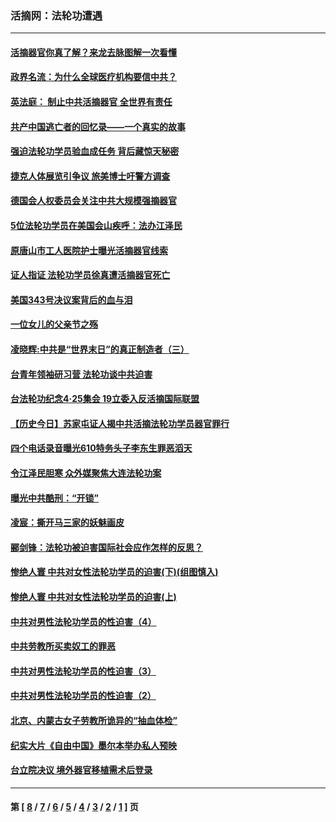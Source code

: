 ### 活摘网：法轮功遭遇
---
#### [活摘器官你真了解？来龙去脉图解一次看懂](../../pages/nf5881/n13013820.md?07290430) 
#### [政界名流：为什么全球医疗机构要信中共？](../../pages/nf5881/n11945479.md?07290430) 
#### [英法庭： 制止中共活摘器官 全世界有责任](../../pages/nf5881/n11330691.md?07290430) 
#### [共产中国逃亡者的回忆录——一个真实的故事](../../pages/nf5881/n10918649.md?07290430) 
#### [强迫法轮功学员验血成任务 背后藏惊天秘密](../../pages/nf5881/n4252384.md?07290430) 
#### [捷克人体展览引争议 旅美博士吁警方调查](../../pages/nf5881/n9429187.md?07290430) 
#### [德国会人权委员会关注中共大规模强摘器官](../../pages/nf5881/n8418950.md?07290430) 
#### [5位法轮功学员在美国会山疾呼：法办江泽民](../../pages/nf5881/n8101519.md?07290430) 
#### [原唐山市工人医院护士曝光活摘器官线索](../../pages/nf5881/n8076384.md?07290430) 
#### [证人指证 法轮功学员徐真遭活摘器官死亡](../../pages/nf5881/n8042467.md?07290430) 
#### [美国343号决议案背后的血与泪](../../pages/nf5881/n8020684.md?07290430) 
#### [一位女儿的父亲节之殇](../../pages/nf5881/n8014122.md?07290430) 
#### [凌晓辉:中共是“世界末日”的真正制造者（三）](../../pages/nf5881/n4210333.md?07290430) 
#### [台青年领袖研习营 法轮功谈中共迫害](../../pages/nf5881/n4141857.md?07290430) 
#### [台法轮功纪念4‧25集会 19立委入反活摘国际联盟](../../pages/nf5881/n4141821.md?07290430) 
#### [【历史今日】苏家屯证人揭中共活摘法轮功学员器官罪行](../../pages/nf5881/n4135912.md?07290430) 
#### [四个电话录音曝光610特务头子李东生罪恶滔天](../../pages/nf5881/n4040060.md?07290430) 
#### [令江泽民胆寒 众外媒聚焦大连法轮功案](../../pages/nf5881/n3932671.md?07290430) 
#### [曝光中共酷刑：“开锁”](../../pages/nf5881/n3889373.md?07290430) 
#### [凌宸：撕开马三家的妖魅画皮](../../pages/nf5881/n3849369.md?07290430) 
#### [郦剑锋：法轮功被迫害国际社会应作怎样的反思？](../../pages/nf5881/n3824560.md?07290430) 
#### [惨绝人寰 中共对女性法轮功学员的迫害(下)(组图慎入)](../../pages/nf5881/n3816285.md?07290430) 
#### [惨绝人寰 中共对女性法轮功学员的迫害(上)](../../pages/nf5881/n3815374.md?07290430) 
#### [中共对男性法轮功学员的性迫害（4）](../../pages/nf5881/n3769144.md?07290430) 
#### [中共劳教所买卖奴工的罪恶](../../pages/nf5881/n3769378.md?07290430) 
#### [中共对男性法轮功学员的性迫害（3）](../../pages/nf5881/n3768231.md?07290430) 
#### [中共对男性法轮功学员的性迫害（2）](../../pages/nf5881/n3767211.md?07290430) 
#### [北京、内蒙古女子劳教所诡异的“抽血体检”](../../pages/nf5881/n3753158.md?07290430) 
#### [纪实大片《自由中国》墨尔本举办私人预映](../../pages/nf5881/n3743337.md?07290430) 
#### [台立院决议 境外器官移植需术后登录](../../pages/nf5881/n3741520.md?07290430) 

---
#### 第 [ [8](./8.md?07290430) / [7](./7.md?07290430) / [6](./6.md?07290430) / [5](./5.md?07290430) / [4](./4.md?07290430) / [3](./3.md?07290430) / [2](./2.md?07290430) / [1](./1.md?07290430) ] 页
